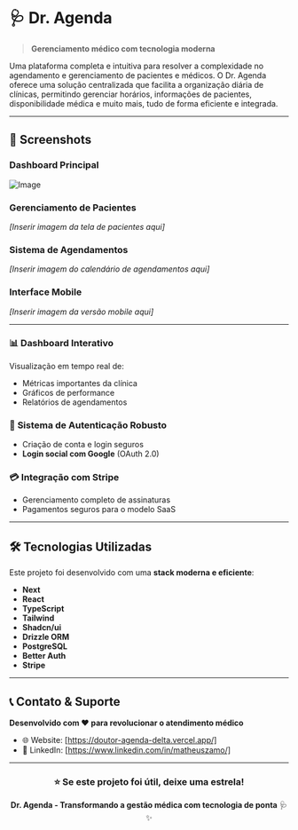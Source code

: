 # 🩺 Dr. Agenda

> **Gerenciamento médico com tecnologia moderna**

Uma plataforma completa e intuitiva para resolver a complexidade no agendamento e gerenciamento de pacientes e médicos. O Dr. Agenda oferece uma solução centralizada que facilita a organização diária de clínicas, permitindo gerenciar horários, informações de pacientes, disponibilidade médica e muito mais, tudo de forma eficiente e integrada.

---

## 📸 Screenshots

### Dashboard Principal
![Image](https://github.com/user-attachments/assets/d7882e9f-6580-4729-99c9-e25bebb7002d)

### Gerenciamento de Pacientes
*[Inserir imagem da tela de pacientes aqui]*

### Sistema de Agendamentos
*[Inserir imagem do calendário de agendamentos aqui]*

### Interface Mobile
*[Inserir imagem da versão mobile aqui]*

---

### 📊 **Dashboard Interativo**
Visualização em tempo real de:
- Métricas importantes da clínica
- Gráficos de performance
- Relatórios de agendamentos

### 🔐 **Sistema de Autenticação Robusto**
- Criação de conta e login seguros
- **Login social com Google** (OAuth 2.0)

### 💳 **Integração com Stripe**
- Gerenciamento completo de assinaturas
- Pagamentos seguros para o modelo SaaS  

---

## 🛠️ Tecnologias Utilizadas

Este projeto foi desenvolvido com uma **stack moderna e eficiente**:

- **Next**
- **React**
- **TypeScript**
- **Tailwind**
- **Shadcn/ui**
- **Drizzle ORM**
- **PostgreSQL**
- **Better Auth**
- **Stripe**

---

## 📞 Contato & Suporte

**Desenvolvido com ❤️ para revolucionar o atendimento médico**

- 🌐 Website: [https://doutor-agenda-delta.vercel.app/]
- 📱 LinkedIn: [https://www.linkedin.com/in/matheuszamo/]

---

<div align="center">

### ⭐ Se este projeto foi útil, deixe uma estrela!

**Dr. Agenda - Transformando a gestão médica com tecnologia de ponta** 🩺✨

</div>
